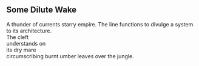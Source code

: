 Some Dilute Wake
----------------
A thunder of currents starry empire. The line functions to divulge a system  
to its architecture.  
The cleft  
understands on  
its dry mare  
circumscribing burnt umber leaves over the jungle.  
